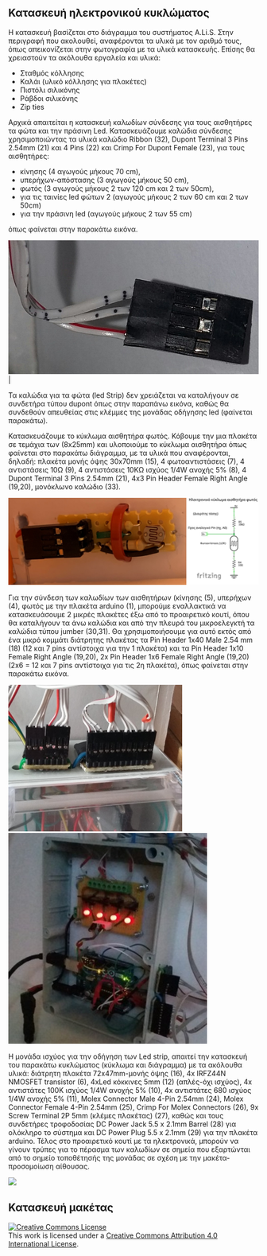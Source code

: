 ## **Κατασκευή ηλεκτρονικού κυκλώματος**

Η κατασκευή βασίζεται στο διάγραμμα του συστήματος A.Li.S. Στην περιγραφή που ακολουθεί, αναφέρονται τα υλικά με τον αριθμό τους, όπως απεικονίζεται στην φωτογραφία με τα υλικά κατασκευής.
Επίσης θα χρειαστούν τα ακόλουθα εργαλεία και υλικά:
- Σταθμός κόλλησης 
- Καλάι (υλικό κόλλησης για πλακέτες) 
- Πιστόλι σιλικόνης 
- Ράβδοι σιλικόνης 
- Zip ties  

Αρχικά απαιτείται η κατασκευή καλωδίων σύνδεσης για τους αισθητήρες τα φώτα και την πράσινη Led.
Κατασκευάζουμε καλώδια σύνδεσης χρησιμοποιώντας τα υλικά καλώδιο Ribbon (32), Dupont Terminal 3 Pins 2.54mm (21) και 4 Pins (22) και Crimp For Dupont Female (23), για τους αισθητήρες:  

- κίνησης (4 αγωγούς μήκους 70 cm),
- υπερήχων-απόστασης (3 αγωγούς μήκους 50 cm),  
- φωτός (3 αγωγούς μήκους 2 των 120 cm και 2 των 50cm), 
- για τις ταινίες led φώτων 2 (αγωγούς μήκους 2 των 60 cm και 2 των 50cm)
- για την πράσινη led (αγωγούς μήκους 2 των 55 cm)

όπως φαίνεται στην παρακάτω εικόνα.




![](https://github.com/konsk/A.Li.S./blob/master/hardware-designs/dupont_3.png) |

Τα καλώδια για τα φώτα (led Strip) δεν χρειάζεται να καταλήγουν σε συνδετήρα τύπου dupont όπως στην παραπάνω εικόνα, καθώς θα συνδεθούν απευθείας στις κλέμμες  της μονάδας οδήγησης led (φαίνεται παρακάτω).

Κατασκευάζουμε το κύκλωμα αισθητήρα φωτός. Κόβουμε την μια πλακέτα σε τεμάχια των (8x25mm) και υλοποιούμε το  κύκλωμα αισθητήρα όπως φαίνεται στο παρακάτω διάγραμμα, με τα υλικά που αναφέρονται, δηλαδή: πλακέτα μονής όψης 30x70mm (15), 4 φωτοαντιστάσεις (7), 4 αντιστάσεις 10Ω (9), 4 αντιστάσεις 10ΚΩ ισχύος 1/4W ανοχής 5% (8), 4 Dupont Terminal 3 Pins 2.54mm (21), 4x3 Pin Header Female Right Angle (19,20), μονόκλωνο καλώδιο (33).

![](https://github.com/konsk/A.Li.S./blob/master/hardware-designs/LDR2.png)

Για την σύνδεση των καλωδίων των αισθητήρων (κίνησης (5), υπερήχων (4), φωτός με την πλακέτα arduino (1), μπορούμε εναλλακτικά να κατασκευάσουμε 2 μικρές πλακέτες έξω από το προαιρετικό κουτί, όπου θα καταλήγουν τα άνω καλώδια και από την πλευρά του μικροελεγκτή τα καλώδια τύπου jumber (30,31). Θα χρησιμοποιήσουμε για αυτό εκτός από ένα μικρό κομμάτι διάτρητης πλακέτας τα Pin Header 1x40 Male 2.54 mm (18) (12 και 7 pins αντίστοιχα για την 1 πλακέτα) και τα Pin Header 1x10 Female Right Angle (19,20),  2x Pin Header 1x6 Female Right Angle (19,20) (2x6 = 12 και 7 pins αντίστοιχα για τις 2η πλακέτα), όπως φαίνεται στην παρακάτω εικόνα.

<img src="/hardware-designs/dupont_box.jpg" width="350"/> <img src="/hardware-designs/control_unit_1.jpg" width="400"/>

Η μονάδα ισχύος για την οδήγηση των Led strip, απαιτεί την κατασκευή του παρακάτω κυκλώματος (κύκλωμα και διάγραμμα) με τα ακόλουθα υλικά: διάτρητη πλακέτα 72x47mm-μονής όψης (16), 4x IRFZ44N NMOSFET transistor (6), 4xLed κόκκινες 5mm (12) (απλές-όχι ισχύος), 4x αντιστάτες 100K ισχύος 1/4W ανοχής 5% (10), 4x αντιστάτες 680 ισχύος 1/4W ανοχής 5% (11), Molex Connector Male 4-Pin 2.54mm (24), Molex Connector Female 4-Pin 2.54mm (25), Crimp For Molex Connectors (26), 9x Screw Terminal 2P 5mm  (κλέμες πλακέτας) (27), καθώς και τους συνδετήρες τροφοδοσίας DC Power Jack 5.5 x 2.1mm Barrel (28) για ολόκληρο το σύστημα και DC Power Plug 5.5 x 2.1mm (29) για την πλακέτα arduino.
Τέλος στο προαιρετικό κουτί με τα ηλεκτρονικά, μπορούν να γίνουν τρύπες για το πέρασμα των καλωδίων σε σημεία που εξαρτώνται από το σημείο τοποθέτησής της μονάδας σε σχέση με την μακέτα-προσομοίωση αίθουσας.

![](https://github.com/konsk/A.Li.S./blob/master/hardware-designs/led_driver.png)



## **Κατασκευή μακέτας**



<a rel="license" href="http://creativecommons.org/licenses/by/4.0/"><img alt="Creative Commons License" style="border-width:0" src="https://i.creativecommons.org/l/by/4.0/88x31.png" /></a><br />This work is licensed under a <a rel="license" href="http://creativecommons.org/licenses/by/4.0/">Creative Commons Attribution 4.0 International License</a>.

